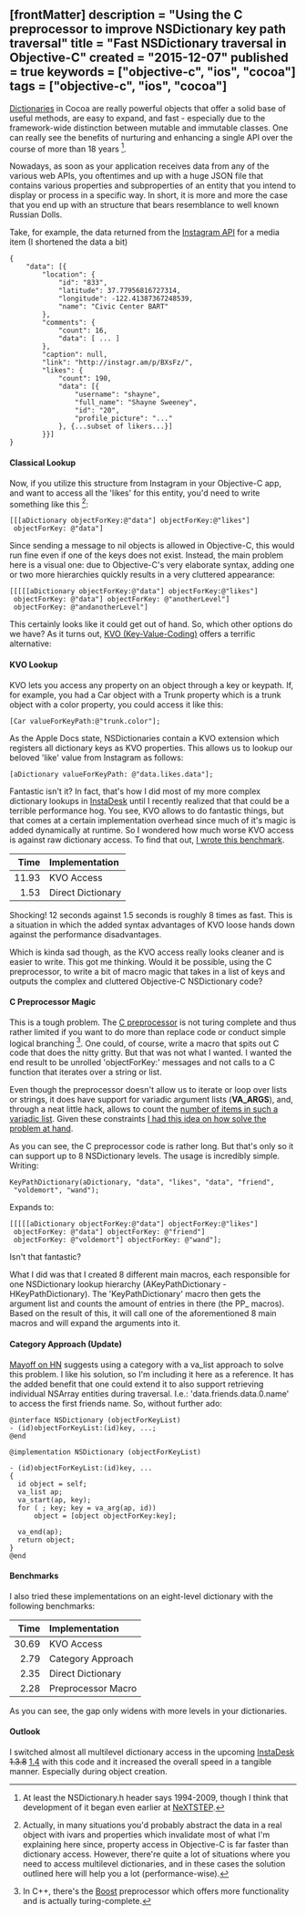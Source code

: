 [frontMatter]
description = "Using the C preprocessor to improve NSDictionary key path traversal"
title = "Fast NSDictionary traversal in Objective-C"
created = "2015-12-07"
published = true
keywords = ["objective-c", "ios", "cocoa"]
tags = ["objective-c", "ios", "cocoa"]
---
[Dictionaries](http://developer.apple.com/library/mac/#documentation/Cocoa/Reference/Foundation/Classes/nsdictionary_Class/Reference/Reference.html) in Cocoa are really powerful objects that offer a solid base of useful methods, are easy to expand, and fast - especially due to the framework-wide distinction between mutable and immutable classes. One can really see the benefits of nurturing and enhancing a single API over the course of more than 18 years [^foot1].

Nowadays, as soon as your application receives data from any of the various web APIs, you oftentimes and up with a huge JSON file that contains various properties and subproperties of an entity that you intend to display or process in a specific way.
In short, it is more and more the case that you end up with an structure that bears resemblance to well known Russian Dolls.

Take, for example, the data returned from the [Instagram API](http://instagram.com/developer/endpoints/media/) for a media item (I shortened the data a bit)

    {
        "data": [{
            "location": {
                "id": "833",
                "latitude": 37.77956816727314,
                "longitude": -122.41387367248539,
                "name": "Civic Center BART"
            },
            "comments": {
                "count": 16,
                "data": [ ... ]
            },
            "caption": null,
            "link": "http://instagr.am/p/BXsFz/",
            "likes": {
                "count": 190,
                "data": [{
                    "username": "shayne",
                    "full_name": "Shayne Sweeney",
                    "id": "20",
                    "profile_picture": "..."
                }, {...subset of likers...}]
            }}]
    }


#### Classical Lookup

Now, if you utilize this structure from Instagram in your Objective-C app, and want to access all the 'likes' for this entity, you'd need to write something like this [^foot2]:

    [[[aDictionary objectForKey:@"data"] objectForKey:@"likes"]
     objectForKey: @"data"]

Since sending a message to nil objects is allowed in Objective-C, this would run fine even if one of the keys does not exist.
Instead, the main problem here is a visual one: due to Objective-C's very elaborate syntax, adding one or two more hierarchies quickly results in a very cluttered appearance:

    [[[[[aDictionary objectForKey:@"data"] objectForKey:@"likes"]
     objectForKey: @"data"] objectForKey: @"anotherLevel"]
     objectForKey: @"andanotherLevel"]

This certainly looks like it could get out of hand. So, which other options do we have? As it turns out, [KVO (Key-Value-Coding)](http://developer.apple.com/library/mac/#documentation/Cocoa/Conceptual/KeyValueObserving/KeyValueObserving.html) offers a terrific alternative:

#### KVO Lookup

KVO lets you access any property on an object through a key or keypath. If, for example, you had a Car object with a Trunk property which is a trunk object with a color property, you could access it like this:

    [Car valueForKeyPath:@"trunk.color"];

As the Apple Docs state, NSDictionaries contain a KVO extension which registers all dictionary keys as KVO properties. This allows us to lookup our beloved 'like' value from Instagram as follows:

    [aDictionary valueForKeyPath: @"data.likes.data"];

Fantastic isn't it? In fact, that's how I did most of my more complex dictionary lookups in [InstaDesk](http://www.instadesk-app.com) until I recently realized that that could be a terrible performance hog. You see, KVO allows to do fantastic things, but that comes at a certain implementation overhead since much of it's magic is added dynamically at runtime. So I wondered how much worse KVO access is against raw dictionary access. To find that out, [I wrote this benchmark](https://gist.github.com/1444444).

<script extsrc="https://gist.github.com/1444444.js?file=slow_kvo_dictionary_example1.m">//</script>


Time  | Implementation      |
-----:|:--------------------|
11.93 | KVO Access          |
 1.53 | Direct Dictionary   |


Shocking! 12 seconds against 1.5 seconds is roughly 8 times as fast. This is a situation in which the added syntax advantages of KVO loose hands down against the performance disadvantages.

Which is kinda sad though, as the KVO access really looks cleaner and is easier to write. This got me thinking. Would it be possible, using the C preprocessor, to write a bit of macro magic that takes in a list of keys and outputs the complex and cluttered Objective-C NSDictionary code? 

#### C Preprocessor Magic

This is a tough problem. The [C preprocessor](http://gcc.gnu.org/onlinedocs/cpp/) is not turing complete and thus rather limited if you want to do more than replace code or conduct simple logical branching [^foot3]. One could, of course, write a macro that spits out C code that does the nitty gritty. But that was not what I wanted. I wanted the end result to be unrolled 'objectForKey:' messages and not calls to a C function that iterates over a string or list. 

Even though the preprocessor doesn't allow us to iterate or loop over lists or strings, it does have support for variadic argument lists (__VA_ARGS__), and, through a neat little hack, allows to count the [number of items in such a variadic list](http://groups.google.com/group/comp.std.c/browse_thread/thread/77ee8c8f92e4a3fb/346fc464319b1ee5?pli=1). Given these constraints [I had this idea on how solve the problem at hand](https://gist.github.com/1444513).

<script extsrc="https://gist.github.com/1444513.js?file=slow_kvo_dictionary_example2.m">//</script>

As you can see, the C preprocessor code is rather long. But that's only so it can support up to 8 NSDictionary levels. The usage is incredibly simple. Writing:

    KeyPathDictionary(aDictionary, "data", "likes", "data", "friend",
     "voldemort", "wand");

Expands to:

    [[[[[aDictionary objectForKey:@"data"] objectForKey:@"likes"]
     objectForKey: @"data"] objectForKey: @"friend"]
     objectForKey: @"voldemort"] objectForKey: @"wand"];

Isn't that fantastic?

What I did was that I created 8 different main macros, each responsible for one NSDictionary lookup hierarchy (AKeyPathDictionary - HKeyPathDictionary). The 'KeyPathDictionary' macro then gets the argument list and counts the amount of entries in there (the PP_ macros). Based on the result of this, it will call one of the aforementioned 8 main macros and will expand the arguments into it.


#### Category Approach (Update)

[Mayoff on HN](http://news.ycombinator.org/item?id=3326606) suggests using a category with a va_list approach to solve this problem. I like his solution, so I'm including it here as a reference. It has the added benefit that one could extend it to also support retrieving individual NSArray entities during traversal. I.e.: 'data.friends.data.0.name' to access the first friends name. So, without further ado:

    @interface NSDictionary (objectForKeyList)
    - (id)objectForKeyList:(id)key, ...;
    @end

    @implementation NSDictionary (objectForKeyList)

    - (id)objectForKeyList:(id)key, ...
    {
      id object = self;
      va_list ap;
      va_start(ap, key);
      for ( ; key; key = va_arg(ap, id))
          object = [object objectForKey:key];

      va_end(ap);
      return object;
    }
    @end

#### Benchmarks

I also tried these implementations on an eight-level dictionary with the following benchmarks:

Time  | Implementation      |
-----:|:--------------------|
30.69 | KVO Access          |
 2.79 | Category Approach   |
 2.35 | Direct Dictionary   |
 2.28 | Preprocessor Macro  |

As you can see, the gap only widens with more levels in your dictionaries.


#### Outlook

I switched almost all multilevel dictionary access in the upcoming [InstaDesk](http://www.instadesk-app.com) <del>1.3.8</del> [1.4](http://www.instadesk-app.com) with this code and it increased the overall speed in a tangible manner. Especially during object creation.

[^foot1]: At least the NSDictionary.h header says 1994-2009, though I think that development of it began even earlier at [NeXTSTEP](http://en.wikipedia.org/wiki/NeXTSTEP).
[^foot2]: Actually, in many situations you'd probably abstract the data in a real object with ivars and properties which invalidate most of what I'm explaining here since, property access in Objective-C is far faster than dictionary access. However, there're quite a lot of situations where you need to access multilevel dictionaries, and in these cases the solution outlined here will help you a lot (performance-wise).
[^foot3]: In C++, there's the [Boost](http://www.boost.org) preprocessor which offers more functionality and is actually turing-complete.
